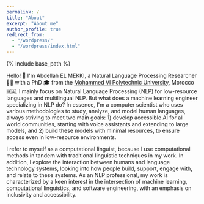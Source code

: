```yaml
---
permalink: /
title: "About"
excerpt: "About me"
author_profile: true
redirect_from: 
  - "/wordpress/"
  - "/wordpress/index.html"
---
```


{% include base_path %}


Hello! 👋 I'm Abdellah EL MEKKI, a Natural Language Processing Researcher 👨‍💻 with a PhD 🎓 from the [Mohammed VI Polytechnic University](https://www.um6p.ma), Morocco 🇲🇦. I mainly focus on Natural Language Processing (NLP) for low-resource languages and multilingual NLP. But what does a machine learning engineer specializing in NLP do? In essence, I'm a computer scientist who uses various methodologies to study, analyze, and model human languages, always striving to meet two main goals: 1) develop accessible AI for all world communities, starting with voice assistants and extending to large models, and 2) build these models with minimal resources, to ensure access even in low-resource environments.

I refer to myself as a computational linguist, because I use computational methods in tandem with traditional linguistic techniques in my work. In addition, I explore the interaction between humans and language technology systems, looking into how people build, support, engage with, and relate to these systems. As an NLP professional, my work is characterized by a keen interest in the intersection of machine learning, computational linguistics, and software engineering, with an emphasis on inclusivity and accessibility.
